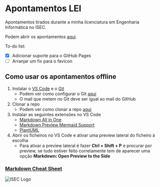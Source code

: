 # Apontamentos LEI

Apontamentos tirados durante a minha licenciatura em Engenharia Informática no ISEC.

Podem abrir os apontamentos [aqui](https://theforgottened.github.io/apontamentos_lei/).

To-do list:
- [x] Adicionar suporte para o GitHub Pages
- [ ] Arranjar um fix para o favicon

## Como usar os apontamentos offline

1. Instalar o [VS Code](https://code.visualstudio.com/Download) e o [Git](https://git-scm.com/downloads)
    - Podem ver como configurar o Git [aqui](https://git-scm.com/book/en/v2/Getting-Started-First-Time-Git-Setup)
    - O mail que metem no Git deve ser igual ao mail do GitHub
2. Clonar a repo
    - Podem ver como clonar a repo [aqui](https://code.visualstudio.com/docs/editor/github)
3. Instalar as seguintes extensões no VS Code
    - [Markdown All in One](https://marketplace.visualstudio.com/items?itemName=yzhang.markdown-all-in-one)
    - [Markdown Preview Mermaid Support](https://marketplace.visualstudio.com/items?itemName=bierner.markdown-mermaid)
    - [PlantUML](https://marketplace.visualstudio.com/items?itemName=jebbs.plantuml)
4. Abrir os ficheiros no VS Code e ativar uma preview lateral do ficheiro à escolha
    - Para ativar a preview lateral é fazer **Ctrl + Shift + P** e procurar por preview, se tudo estiver feito corretamente tem de aparecer uma opção **Markdown: Open Preview to the Side**

### **[Markdown Cheat Sheet](https://www.markdownguide.org/cheat-sheet/)**

![ISEC Logo](https://moodle.isec.pt/moodle/pluginfile.php/1/theme_adaptable/logo/1581343866/logo.png)